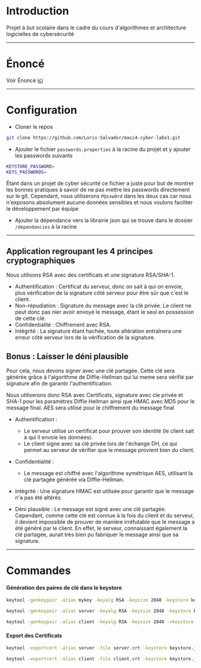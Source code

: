 # Introduction

Projet à but scolaire dans le cadre du cours d'algorithmes et architecture logicielles de cybersécurité

---

# Énoncé

Voir Énoncé [ici](Enoncé1.pdf)

---

# Configuration

- Cloner le repos
```bash
git clone https://github.com/Loris-Salvador/masi4-cyber-labo1.git
```

- Ajouter le fichier `passwords.properties` à la racine du projet et y ajouter les passwords suivants
```bash
KEYSTORE_PASSWORD=
KEYS_PASSWORDS=
```
Étant dans un projet de cyber sécurité ce fichier a juste pour but de montrer les bonnes pratiques à savoir de ne pas mettre les passwords directement sur le git. Cependant, nous utiliserons `P@ssw0rd` dans les deux cas car nous n'exposons absolument aucune données sensibles et nous voulons faciliter le développement par équipe

- Ajouter la dépendance vers la librairie json qui se trouve dans le dossier `/dependancies` à la racine

---

## Application regroupant les 4 principes cryptographiques

Nous utilisons RSA avec des certificats et une signature RSA/SHA-1.

- Authentification : Certificat du serveur, donc on sait à qui on envoie, plus vérification de la signature côté serveur pour être sûr que c'est le client.
- Non-répudiation : Signature du message avec la clé privée. Le client ne peut donc pas nier avoir envoyé le message, étant le seul en possession de cette clé.
- Confidentialité : Chiffrement avec RSA.
- Intégrité : La signature étant hachée, toute altération entraînera une erreur côté serveur lors de la vérification de la signature.

## Bonus : Laisser le déni plausible

Pour cela, nous devons signer avec une clé partagée. Cette clé sera générée grâce à l'algorithme de Diffie-Hellman qui lui meme sera vérifié par signature afin de garantir l'authentification.

Nous utiliserons donc RSA avec Certificats, signature avec cle privée et SHA-1 pour les paramètres Diffie Hellman ainsi que HMAC avec MD5 pour le message final. AES sera utilisé pour le chiffrement du message final

- Authentification :

  - Le serveur utilise un certificat pour prouver son identité (le client sait à qui il envoie les données).
  - Le client signe avec sa clé privée lors de l'échange DH, ce qui permet au serveur de vérifier que le message provient bien du client.

- Confidentialité :

    - Le message est chiffré avec l'algorithme symétrique AES, utilisant la clé partagée générée via Diffie-Hellman.

- Intégrité : Une signature HMAC est utilisée pour garantir que le message n'a pas été altérés.

- Déni plausible :
Le message est signé avec une clé partagée. Cependant, comme cette clé est connue à la fois du client et du serveur, il devient impossible de prouver de manière irréfutable que le message a été généré par le client. En effet, le serveur, connaissant également la clé partagée, aurait très bien pu fabriquer le message ainsi que sa signature.

---

# Commandes

#### Génération des paires de clé dans le keystore

```bash
keytool -genkeypair -alias mykey -keyalg RSA -keysize 2048 -keystore keystore.jks -validity 365
```

```bash
keytool -genkeypair -alias server -keyalg RSA -keysize 2048 -keystore keystore.jks -validity 365
```

```bash
keytool -genkeypair -alias client -keyalg RSA -keysize 2048 -vkeystore keystore.jks -validity 365
```

#### Export des Certificats

```bash
keytool -exportcert -alias server -file server.crt -keystore keystore.jks -rfc
```

```bash
keytool -exportcert -alias client -file client.crt -keystore keystore.jks -rfc
```

